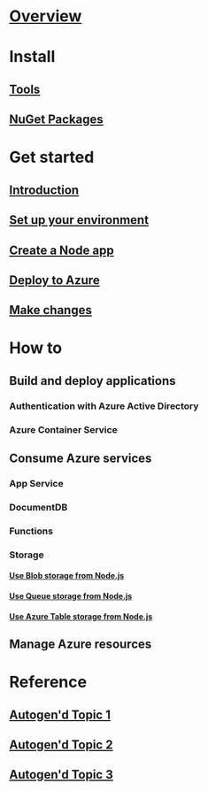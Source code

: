 # [Overview](index.md)

# Install

## [Tools](tools.md)
## [NuGet Packages](packages.md)

# Get started

## [Introduction](get-started-intro.md)
## [Set up your environment](get-started-setup.md)
## [Create a Node app](get-started-create-node-app.md)
## [Deploy to Azure](get-started-deploy-to-azure.md)
## [Make changes](get-started-updates.md)

# How to

## Build and deploy applications
### Authentication with Azure Active Directory
### Azure Container Service

## Consume Azure services
### App Service
### DocumentDB
### Functions
### Storage
#### [Use Blob storage from Node.js](https://docs.microsoft.com/en-us/azure/storage/storage-nodejs-how-to-use-blob-storage)
#### [Use Queue storage from Node.js](https://docs.microsoft.com/en-us/azure/storage/storage-nodejs-how-to-use-queues)
#### [Use Azure Table storage from Node.js](https://docs.microsoft.com/en-us/azure/storage/storage-nodejs-how-to-use-table-storage)

## Manage Azure resources

# Reference
## [Autogen'd Topic 1](#)
## [Autogen'd Topic 2](#)
## [Autogen'd Topic 3](#)
